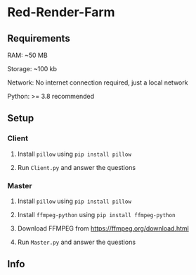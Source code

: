 # Red-Render-Farm

## Requirements
RAM: ~50 MB

Storage: ~100 kb

Network: No internet connection required, just a local network

Python: >= 3.8 recommended

## Setup
### Client
1. Install ``pillow`` using ``pip install pillow``

2. Run ``Client.py`` and answer the questions

### Master
1. Install ``pillow`` using ``pip install pillow``

2. Install ``ffmpeg-python`` using ``pip install ffmpeg-python``

3. Download FFMPEG from https://ffmpeg.org/download.html

4. Run ``Master.py`` and answer the questions

## Info
<!-- TODO -->
